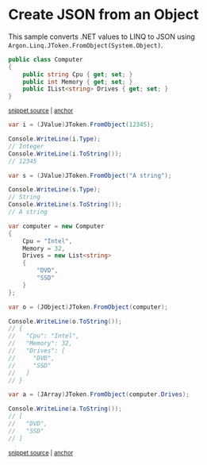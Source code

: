 # Create JSON from an Object

This sample converts .NET values to LINQ to JSON using `Argon.Linq.JToken.FromObject(System.Object)`.

<!-- snippet: FromObjectTypes -->
<a id='snippet-fromobjecttypes'></a>
```cs
public class Computer
{
    public string Cpu { get; set; }
    public int Memory { get; set; }
    public IList<string> Drives { get; set; }
}
```
<sup><a href='/src/Tests/Documentation/Samples/Linq/FromObject.cs#L9-L16' title='Snippet source file'>snippet source</a> | <a href='#snippet-fromobjecttypes' title='Start of snippet'>anchor</a></sup>
<!-- endSnippet -->

<!-- snippet: FromObjectUsage -->
<a id='snippet-fromobjectusage'></a>
```cs
var i = (JValue)JToken.FromObject(12345);

Console.WriteLine(i.Type);
// Integer
Console.WriteLine(i.ToString());
// 12345

var s = (JValue)JToken.FromObject("A string");

Console.WriteLine(s.Type);
// String
Console.WriteLine(s.ToString());
// A string

var computer = new Computer
{
    Cpu = "Intel",
    Memory = 32,
    Drives = new List<string>
    {
        "DVD",
        "SSD"
    }
};

var o = (JObject)JToken.FromObject(computer);

Console.WriteLine(o.ToString());
// {
//   "Cpu": "Intel",
//   "Memory": 32,
//   "Drives": [
//     "DVD",
//     "SSD"
//   ]
// }

var a = (JArray)JToken.FromObject(computer.Drives);

Console.WriteLine(a.ToString());
// [
//   "DVD",
//   "SSD"
// ]
```
<sup><a href='/src/Tests/Documentation/Samples/Linq/FromObject.cs#L21-L66' title='Snippet source file'>snippet source</a> | <a href='#snippet-fromobjectusage' title='Start of snippet'>anchor</a></sup>
<!-- endSnippet -->
